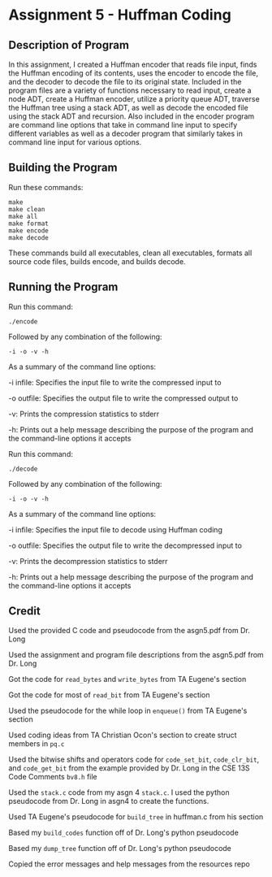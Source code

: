 # Assignment 5 - Huffman Coding

## Description of Program

In this assignment, I created a Huffman encoder that reads file input, finds the Huffman encoding of its contents, uses the encoder to encode the file, and the decoder to decode the file to its original state. Included in the program files are a variety of functions necessary to read input, create a node ADT, create a Huffman encoder, utilize a priority queue ADT, traverse the Huffman tree using a stack ADT, as well as decode the encoded file using the stack ADT and recursion. Also included in the encoder program are command line options that take in command line input to specify different variables as well as a decoder program that similarly takes in command line input for various options.

## Building the Program

Run these commands:

```
make
make clean
make all
make format
make encode
make decode
```

These commands build all executables, clean all executables, formats all source code files, builds encode, and builds decode.

## Running the Program

Run this command:

```
./encode
```

Followed by any combination of the following:

```
-i -o -v -h
```

As a summary of the command line options:

-i infile: Specifies the input file to write the compressed input to

-o outfile: Specifies the output file to write the compressed output to

-v: Prints the compression statistics to stderr

-h: Prints out a help message describing the purpose of the program and the command-line options it accepts



Run this command:

```
./decode
```

Followed by any combination of the following:

```
-i -o -v -h
```

As a summary of the command line options:

-i infile: Specifies the input file to decode using Huffman coding

-o outfile: Specifies the output file to write the decompressed input to

-v: Prints the decompression statistics to stderr

-h: Prints out a help message describing the purpose of the program and the command-line options it accepts

## Credit

Used the provided C code and pseudocode from the asgn5.pdf from Dr. Long

Used the assignment and program file descriptions from the asgn5.pdf from Dr. Long

Got the code for `read_bytes` and `write_bytes` from TA Eugene's section

Got the code for most of `read_bit` from TA Eugene's section

Used the pseudocode for the while loop in `enqueue()` from TA Eugene's section

Used coding ideas from TA Christian Ocon's section to create struct members in `pq.c`

Used the bitwise shifts and operators code for `code_set_bit`, `code_clr_bit`, and `code_get_bit` from the example provided by Dr. Long in the CSE 13S Code Comments `bv8.h` file

Used the `stack.c` code from my asgn 4 `stack.c`. I used the python pseudocode from Dr. Long in asgn4 to create the functions.

Used TA Eugene's pseudocode for `build_tree` in huffman.c from his section

Based my `build_codes` function off of  Dr. Long's python pseudocode

Based my `dump_tree` function off of Dr. Long's python pseudocode

Copied the error messages and help messages from the resources repo

